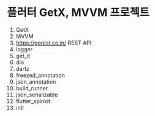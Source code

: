 # 플러터 GetX, MVVM 프로젝트

1. GetX
2. MVVM
3. https://gorest.co.in/
   REST API
4. logger
5. get_it
6. dio
7. dartz
8. freezed_annotation
9. json_annotation
10. build_runner
11. json_serializable
12. flutter_spinkit
13. intl
